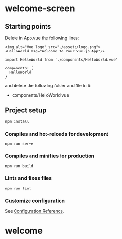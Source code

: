 # welcome-screen

## Starting points
Delete in App.vue the following lines:

```
<img alt="Vue logo" src="./assets/logo.png">
<HelloWorld msg="Welcome to Your Vue.js App"/>

import HelloWorld from './components/HelloWorld.vue'

components: {
  HelloWorld
}
```

and delete the following folder and file in it:
- components/HelloWorld.vue

## Project setup
```
npm install
```

### Compiles and hot-reloads for development
```
npm run serve
```

### Compiles and minifies for production
```
npm run build
```

### Lints and fixes files
```
npm run lint
```

### Customize configuration
See [Configuration Reference](https://cli.vuejs.org/config/).
# welcome
